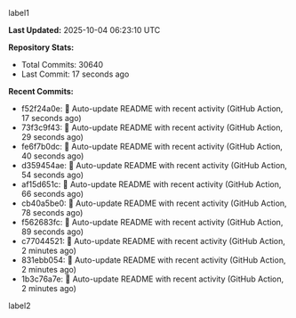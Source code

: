 
label1 
<!-- ACTIVITY_START -->
**Last Updated:** 2025-10-04 06:23:10 UTC

**Repository Stats:**
- Total Commits: 30640
- Last Commit: 17 seconds ago

**Recent Commits:**
- f52f24a0e: 🤖 Auto-update README with recent activity (GitHub Action, 17 seconds ago)
- 73f3c9f43: 🤖 Auto-update README with recent activity (GitHub Action, 29 seconds ago)
- fe6f7b0dc: 🤖 Auto-update README with recent activity (GitHub Action, 40 seconds ago)
- d359454ae: 🤖 Auto-update README with recent activity (GitHub Action, 54 seconds ago)
- af15d651c: 🤖 Auto-update README with recent activity (GitHub Action, 66 seconds ago)
- cb40a5be0: 🤖 Auto-update README with recent activity (GitHub Action, 78 seconds ago)
- f562683fc: 🤖 Auto-update README with recent activity (GitHub Action, 89 seconds ago)
- c77044521: 🤖 Auto-update README with recent activity (GitHub Action, 2 minutes ago)
- 831ebb054: 🤖 Auto-update README with recent activity (GitHub Action, 2 minutes ago)
- 1b3c76a7e: 🤖 Auto-update README with recent activity (GitHub Action, 2 minutes ago)
<!-- ACTIVITY_END -->

label2
